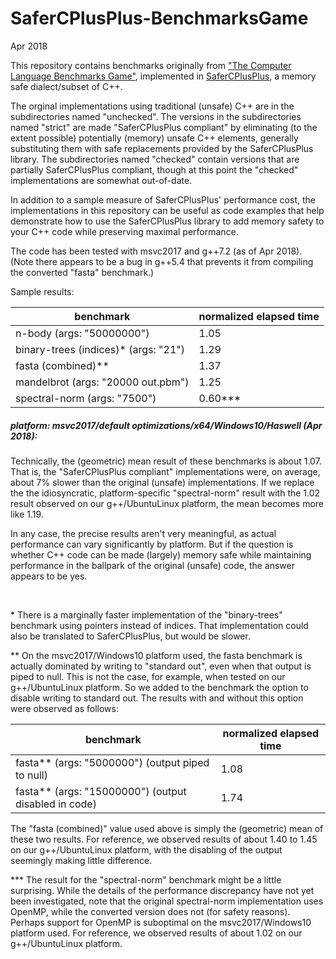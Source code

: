 # SaferCPlusPlus-BenchmarksGame

Apr 2018
  

This repository contains benchmarks originally from ["The Computer Language Benchmarks Game"](https://duckduckgo.com/?q=The+Computer+Language+Benchmarks+Game&ia=web), implemented in [SaferCPlusPlus](https://github.com/duneroadrunner/SaferCPlusPlus), a memory safe dialect/subset of C++. 

The orginal implementations using traditional (unsafe) C++ are in the subdirectories named "unchecked". The versions in the subdirectories named "strict" are made "SaferCPlusPlus compliant" by eliminating (to the extent possible) potentially (memory) unsafe C++ elements, generally substituting them with safe replacements provided by the SaferCPlusPlus library. The subdirectories named "checked" contain versions that are partially SaferCPlusPlus compliant, though at this point the "checked" implementations are somewhat out-of-date.

In addition to a sample measure of SaferCPlusPlus' performance cost, the implementations in this repository can be useful as code examples that help demonstrate how to use the SaferCPlusPlus library to add memory safety to your C++ code while preserving maximal performance.

The code has been tested with msvc2017 and g++7.2 (as of Apr 2018). (Note there appears to be a bug in g++5.4 that prevents it from compiling the converted "fasta" benchmark.)

Sample results:

benchmark | normalized elapsed time
--------- | -----------------------
n-body (args: "50000000") | 1.05
binary-trees (indices)* (args: "21") | 1.29
fasta (combined)** | 1.37
mandelbrot (args: "20000 out.pbm") | 1.25
spectral-norm (args: "7500") | 0.60***

##### platform: msvc2017/default optimizations/x64/Windows10/Haswell (Apr 2018):

Technically, the (geometric) mean result of these benchmarks is about 1.07. That is, the "SaferCPlusPlus compliant" implementations were, on average, about 7% slower than the original (unsafe) implementations. If we replace the the idiosyncratic, platform-specific "spectral-norm" result with the 1.02 result observed on our g++/UbuntuLinux platform, the mean becomes more like 1.19.

In any case, the precise results aren't very meaningful, as actual performance can vary significantly by platform. But if the question is whether C++ code can be made (largely) memory safe while maintaining performance in the ballpark of the original (unsafe) code, the answer appears to be yes.


&nbsp;


\* There is a marginally faster implementation of the "binary-trees" benchmark using pointers instead of indices. That implementation could also be translated to SaferCPlusPlus, but would be slower.  

\** On the msvc2017/Windows10 platform used, the fasta benchmark is actually dominated by writing to "standard out", even when that output is piped to null. This is not the case, for example, when tested on our g++/UbuntuLinux platform. So we added to the benchmark the option to disable writing to standard out. The results with and without this option were observed as follows:

benchmark | normalized elapsed time
--------- | -----------------------
fasta** (args: "5000000") (output piped to null) | 1.08
fasta** (args: "15000000") (output disabled in code) | 1.74

The "fasta (combined)" value used above is simply the (geometric) mean of these two results. For reference, we observed results of about 1.40 to 1.45 on our g++/UbuntuLinux platform, with the disabling of the output seemingly making little difference.

\*** The result for the "spectral-norm" benchmark might be a little surprising. While the details of the performance discrepancy have not yet been investigated, note that the original spectral-norm implementation uses OpenMP, while the converted version does not (for safety reasons). Perhaps support for OpenMP is suboptimal on the msvc2017/Windows10 platform used. For reference, we observed results of about 1.02 on our g++/UbuntuLinux platform.

